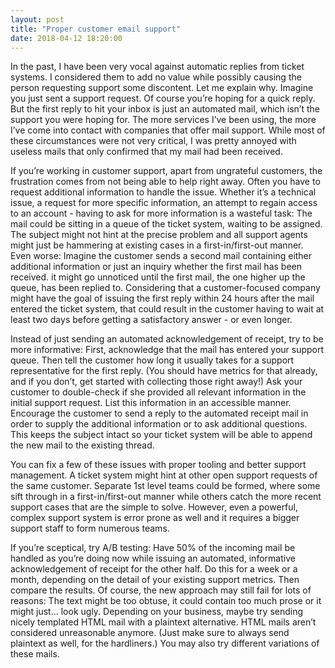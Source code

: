 ```yaml
---
layout: post
title: "Proper customer email support"
date: 2018-04-12 18:20:00
---
```


In the past, I have been very vocal against automatic replies from ticket
systems. I considered them to add no value while possibly causing the person
requesting support some discontent. Let me explain why. Imagine you just sent a
support request. Of course you’re hoping for a quick reply. But the first reply
to hit your inbox is just an automated mail, which isn’t the support you were
hoping for. The more services I’ve been using, the more I’ve come into contact
with companies that offer mail support. While most of these circumstances were
not very critical, I was pretty annoyed with useless mails that only confirmed
that my mail had been received.

If you’re working in customer support, apart from ungrateful customers, the
frustration comes from not being able to help right away. Often you have to
request additional information to handle the issue. Whether it’s a technical
issue, a request for more specific information, an attempt to regain access to
an account - having to ask for more information is a wasteful task: The mail
could be sitting in a queue of the ticket system, waiting to be assigned. The
subject might not hint at the precise problem and all support agents might just
be hammering at existing cases in a first-in/first-out manner. Even worse:
Imagine the customer sends a second mail containing either additional
information or just an inquiry whether the first mail has been received. it
might go unnoticed until the first mail, the one higher up the queue, has been
replied to. Considering that a customer-focused company might have the goal of
issuing the first reply within 24 hours after the mail entered the ticket
system, that could result in the customer having to wait at least two days
before getting a satisfactory answer - or even longer.

Instead of just sending an automated acknowledgement of receipt, try to be more
informative: First, acknowledge that the mail has entered your support queue.
Then tell the customer how long it usually takes for a support representative
for the first reply. (You should have metrics for that already, and if you
don’t, get started with collecting those right away!) Ask your customer to
double-check if she provided all relevant information in the initial support
request. List this information in an accessible manner. Encourage the customer
to send a reply to the automated receipt mail in order to supply the
additional information or to ask additional questions. This keeps the subject
intact so your ticket system will be able to append the new mail to the
existing thread.

You can fix a few of these issues with proper tooling and better support
management. A ticket system might hint at other open support requests of the
same customer. Separate 1st level teams could be formed, where some sift through
in a first-in/first-out manner while others catch the more recent support cases
that are the simple to solve. However, even a powerful, complex support system
is error prone as well and it requires a bigger support staff to form numerous
teams.

If you’re sceptical, try A/B testing: Have 50% of the incoming mail be handled
as you’re doing now while issuing an automated, informative acknowledgement of
receipt for the other half. Do this for a week or a month, depending on the
detail of your existing support metrics. Then compare the results. Of course,
the new approach may still fail for lots of reasons: The text might be too
obtuse, it could contain too much prose or it might just…  look ugly. Depending
on your business, maybe try sending nicely templated HTML mail with a plaintext
alternative. HTML mails aren’t considered unreasonable anymore. (Just make sure
to always send plaintext as well, for the hardliners.) You may also try
different variations of these mails.
